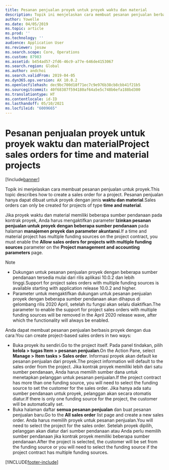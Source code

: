 ```yaml
---
title: Pesanan penjualan proyek untuk proyek waktu dan material
description: Topik ini menjelaskan cara membuat pesanan penjualan berbasis proyek untuk proyek waktu dan material.
author: Yowelle
ms.date: 04/05/2019
ms.topic: article
ms.prod: ''
ms.technology: ''
audience: Application User
ms.reviewer: josaw
ms.search.scope: Core, Operations
ms.custom: 87983
ms.assetid: b454ad57-2fd6-46c9-a77e-646de4153067
ms.search.region: Global
ms.author: andchoi
ms.search.validFrom: 2019-04-05
ms.dyn365.ops.version: AX 10.0.2
ms.openlocfilehash: dec9bc700d18f71ec7c9e976b38cb8cbb41f21b5
ms.sourcegitcommit: 40f68387f594180af64a5e5c748b6efa188bd300
ms.translationtype: HT
ms.contentlocale: id-ID
ms.lasthandoff: 05/10/2021
ms.locfileid: "6009665"
---
```

# <a name="project-sales-orders-for-time-and-material-projects"></a><span data-ttu-id="175de-103">Pesanan penjualan proyek untuk proyek waktu dan material</span><span class="sxs-lookup"><span data-stu-id="175de-103">Project sales orders for time and material projects</span></span>

[!include[banner](../includes/banner.md)]

<span data-ttu-id="175de-104">Topik ini menjelaskan cara membuat pesanan penjualan untuk proyek.</span><span class="sxs-lookup"><span data-stu-id="175de-104">This topic describes how to create a sales order for a project.</span></span> <span data-ttu-id="175de-105">Pesanan penjualan hanya dapat dibuat untuk proyek dengan jenis **waktu dan material**.</span><span class="sxs-lookup"><span data-stu-id="175de-105">Sales orders can only be created for projects of type **time and material**.</span></span>

<span data-ttu-id="175de-106">Jika proyek waktu dan material memiliki beberapa sumber pendanaan pada kontrak proyek, Anda harus mengaktifkan parameter **Izinkan pesanan penjualan untuk proyek dengan beberapa sumber pendanaan** pada halaman **manajemen proyek dan parameter akuntansi**.</span><span class="sxs-lookup"><span data-stu-id="175de-106">If a time and material project has multiple funding sources on the project contract, you must enable the **Allow sales orders for projects with multiple funding sources** parameter on the **Project management and accounting parameters** page.</span></span> 

> [!NOTE]
> - <span data-ttu-id="175de-107">Dukungan untuk pesanan penjualan proyek dengan beberapa sumber pendanaan tersedia mulai dari rilis aplikasi 10.0.2 dan lebih tinggi.</span><span class="sxs-lookup"><span data-stu-id="175de-107">Support for project sales orders with multiple funding sources is available starting with application release 10.0.2 and higher.</span></span>
> - <span data-ttu-id="175de-108">Parameter untuk mengaktifkan dukungan untuk pesanan penjualan proyek dengan beberapa sumber pendanaan akan dihapus di gelombang rilis 2020 April, setelah itu fungsi akan selalu diaktifkan.</span><span class="sxs-lookup"><span data-stu-id="175de-108">The parameter to enable the support for project sales orders with multiple funding sources will be removed in the April 2020 release wave, after which the functionality will always be enabled.</span></span>

<span data-ttu-id="175de-109">Anda dapat membuat pesanan penjualan berbasis proyek dengan dua cara:</span><span class="sxs-lookup"><span data-stu-id="175de-109">You can create project-based sales orders in two ways:</span></span>

- <span data-ttu-id="175de-110">Buka proyek itu sendiri.</span><span class="sxs-lookup"><span data-stu-id="175de-110">Go to the project itself.</span></span> <span data-ttu-id="175de-111">Pada panel tindakan, pilih **kelola > tugas Item > pesanan penjualan**.</span><span class="sxs-lookup"><span data-stu-id="175de-111">On the Action Pane, select **Manage > Item tasks > Sales order**.</span></span> <span data-ttu-id="175de-112">Informasi proyek akan default ke pesanan penjualan dari proyek.</span><span class="sxs-lookup"><span data-stu-id="175de-112">The project information will default to the sales order from the project.</span></span> <span data-ttu-id="175de-113">Jika kontrak proyek memiliki lebih dari satu sumber pendanaan, Anda harus memilih sumber dana untuk menetapkan pelanggan untuk pesanan penjualan.</span><span class="sxs-lookup"><span data-stu-id="175de-113">If the project contract has more than one funding source, you will need to select the funding source to set the customer for the sales order.</span></span> <span data-ttu-id="175de-114">Jika hanya ada satu sumber pendanaan untuk proyek, pelanggan akan secara otomatis diatur.</span><span class="sxs-lookup"><span data-stu-id="175de-114">If there is only one funding source for the project, the customer will be automatically set.</span></span>
- <span data-ttu-id="175de-115">Buka halaman daftar **semua pesanan penjualan** dan buat pesanan penjualan baru.</span><span class="sxs-lookup"><span data-stu-id="175de-115">Go to the **All sales order** list page and create a new sales order.</span></span> <span data-ttu-id="175de-116">Anda harus memilih proyek untuk pesanan penjualan.</span><span class="sxs-lookup"><span data-stu-id="175de-116">You will need to select the project for the sales order.</span></span> <span data-ttu-id="175de-117">Setelah proyek dipilih, pelanggan akan diatur dari sumber pendanaan atau Anda perlu memilih sumber pendanaan jika kontrak proyek memiliki beberapa sumber pendanaan.</span><span class="sxs-lookup"><span data-stu-id="175de-117">After the project is selected, the customer will be set from the funding source or you will need to select the funding source if the project contract has multiple funding sources.</span></span>



[!INCLUDE[footer-include](../includes/footer-banner.md)]